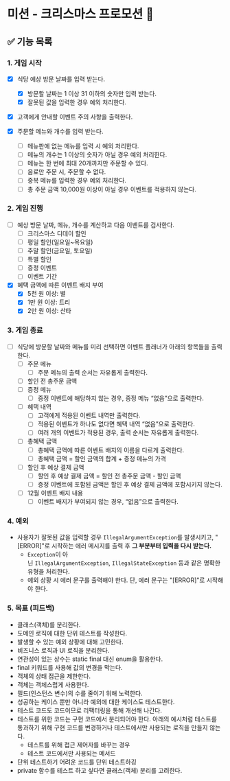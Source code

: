 # 미션 - 크리스마스 프로모션 🎄

## ✅ 기능 목록

### 1. 게임 시작

- [X] 식당 예상 방문 날짜를 입력 받는다.
    - [X] 방문할 날짜는 1 이상 31 이하의 숫자만 입력 받는다.
    - [X] 잘못된 값을 입력한 경우 예외 처리한다.

- [X] 고객에게 안내할 이벤트 주의 사항을 출력한다.

- [X] 주문할 메뉴와 개수를 입력 받는다.
    - [ ] 메뉴판에 없는 메뉴를 입력 시 예외 처리한다.
    - [ ] 메뉴의 개수는 1 이상의 숫자가 아닐 경우 예외 처리한다.
    - [ ] 메뉴는 한 번에 최대 20개까지만 주문할 수 있다.
    - [ ] 음료만 주문 시, 주문할 수 없다.
    - [ ] 중복 메뉴를 입력한 경우 예외 처리한다.
    - [ ] 총 주문 금액 10,000원 이상이 아닐 경우 이벤트를 적용하지 않는다.

### 2. 게임 진행

- [ ] 예상 방문 날짜, 메뉴, 개수를 계산하고 다음 이벤트를 검사한다.
    - [ ] 크리스마스 디데이 할인
    - [ ] 평일 할인(일요일~목요일)
    - [ ] 주말 할인(금요일, 토요일)
    - [ ] 특별 할인
    - [ ] 증정 이벤트
    - [ ] 이벤트 기간

- [X] 혜택 금액에 따른 이벤트 배지 부여
    - [X] 5천 원 이상: 별
    - [X] 1만 원 이상: 트리
    - [X] 2만 원 이상: 산타

### 3. 게임 종료

- [ ] 식당에 방문할 날짜와 메뉴를 미리 선택하면 이벤트 플래너가 아래의 항목들을 출력한다.
    - [ ] 주문 메뉴
        - [ ] 주문 메뉴의 출력 순서는 자유롭게 출력한다.
    - [ ] 할인 전 총주문 금액
    - [ ] 증정 메뉴
        - [ ] 증정 이벤트에 해당하지 않는 경우, 증정 메뉴 “없음”으로 출력한다.
    - [ ] 혜택 내역
        - [ ] 고객에게 적용된 이벤트 내역만 출력한다.
        - [ ] 적용된 이벤트가 하나도 없다면 혜택 내역 “없음”으로 출력한다.
        - [ ] 여러 개의 이벤트가 적용된 경우, 출력 순서는 자유롭게 출력한다.
    - [ ] 총혜택 금액
        - [ ] 총혜택 금액에 따른 이벤트 배지의 이름을 다르게 출력한다.
        - [ ] 총혜택 금액 = 할인 금액의 합계 + 증정 메뉴의 가격
    - [ ] 할인 후 예상 결제 금액
        - [ ] 할인 후 예상 결제 금액 = 할인 전 총주문 금액 - 할인 금액
        - [ ] 증정 이벤트에 포함된 금액은 할인 후 예상 결제 금액에 포함시키지 않는다.
    - [ ] 12월 이벤트 배지 내용
        - [ ] 이벤트 배지가 부여되지 않는 경우, “없음”으로 출력한다.

### 4. 예외

- 사용자가 잘못된 값을 입력할 경우 `IllegalArgumentException`를 발생시키고, "[ERROR]"로 시작하는 에러 메시지를 출력 후 **그 부분부터 입력을 다시 받는다.**
    - `Exception`이 아닌 `IllegalArgumentException`, `IllegalStateException` 등과 같은 명확한 유형을 처리한다.
    - 예외 상황 시 에러 문구를 출력해야 한다. 단, 에러 문구는 "[ERROR]"로 시작해야 한다.

### 5. 목표 (피드백)

- 클래스(객체)를 분리한다.
- 도메인 로직에 대한 단위 테스트를 작성한다.
- 발생할 수 있는 예외 상황에 대해 고민한다.
- 비즈니스 로직과 UI 로직을 분리한다.
- 연관성이 있는 상수는 static final 대신 enum을 활용한다.
- final 키워드를 사용해 값의 변경을 막는다.
- 객체의 상태 접근을 제한한다.
- 객체는 객체스럽게 사용한다.
- 필드(인스턴스 변수)의 수를 줄이기 위해 노력한다.
- 성공하는 케이스 뿐만 아니라 예외에 대한 케이스도 테스트한다.
- 테스트 코드도 코드이므로 리팩터링을 통해 개선해 나간다.
- 테스트를 위한 코드는 구현 코드에서 분리되어야 한다. 아래의 예시처럼 테스트를 통과하기 위해 구현 코드를 변경하거나 테스트에서만 사용되는 로직을 만들지 않는다.
    - 테스트를 위해 접근 제어자를 바꾸는 경우
    - 테스트 코드에서만 사용되는 메서드
- 단위 테스트하기 어려운 코드를 단위 테스트하깅
- private 함수를 테스트 하고 싶다면 클래스(객체) 분리를 고려한다.
